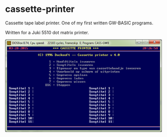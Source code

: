# cassette-printer
Cassette tape label printer. One of my first written GW-BASIC programs. 

Written for a Juki 5510 dot matrix printer.

![Cassette Printer screenshot](cassetteprinter.png)